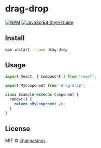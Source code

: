 # drag-drop

>

[![NPM](https://img.shields.io/npm/v/drag-drop.svg)](https://www.npmjs.com/package/drag-drop) [![JavaScript Style Guide](https://img.shields.io/badge/code_style-standard-brightgreen.svg)](https://standardjs.com)

## Install

```bash
npm install --save drag-drop
```

## Usage

```jsx
import React, { Component } from "react";

import MyComponent from "drag-drop";

class Example extends Component {
  render() {
    return <MyComponent />;
  }
}
```

## License

MIT © [channasmcs](https://github.com/channasmcs)
